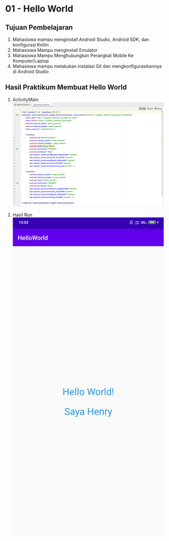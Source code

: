 # 01 - Hello World

## Tujuan Pembelajaran

1. Mahasiswa mampu menginstall Android Studio, Android SDK, dan konfigurasi Kotlin
2. Mahasiswa Mampu menginstall Emulator
3. Mahasiswa Mampu Menghubungkan Perangkat Mobile Ke Komputer/Laptop
4. Mahasiswa mampu melakukan instalasi Git dan mengkonfigurasikannya di Android Studio

## Hasil Praktikum Membuat Hello World

1. ActivityMain
![Test](img/activity_main.png)

2. Hasil Run
![Test](img/run.jpeg)
